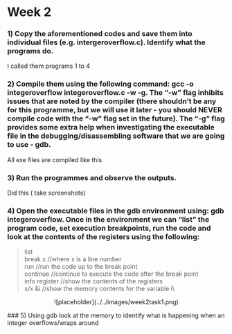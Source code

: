 # Week 2

### 1) Copy the aforementioned codes and save them into individual files (e.g. intergeroverflow.c). Identify what the programs do.

I called them programs 1 to 4

### 2) Compile them using the following command: gcc -o integeroverflow integeroverflow.c -w -g. The “-w” flag inhibits issues that are noted by the compiler (there shouldn’t be any for this programme, but we will use it later - you should NEVER compile code with the “-w” flag set in the future). The “-g” flag provides some extra help when investigating the executable file in the debugging/disassembling software that we are going to use - gdb.

All exe files are compiled like this

### 3) Run the programmes and observe the outputs.
Did this ( take screenshots)

### 4) Open the executable files in the gdb environment using: gdb integeroverflow. Once in the environment we can “list” the program code, set execution breakpoints, run the code and look at the contents of the registers using the following:
>list\
>break x //where x is a line number\
>run //run the code up to the break point\
>continue //continue to execute the code after the break point\
>info register //show the contents of the registers\
>x/x &i //show the memory contents for the variable i\
<p align='center'>
![placeholder](../../images/week2task1.png)
</p>
### 5) Using gdb look at the memory to identify what is happening when an integer overflows/wraps around